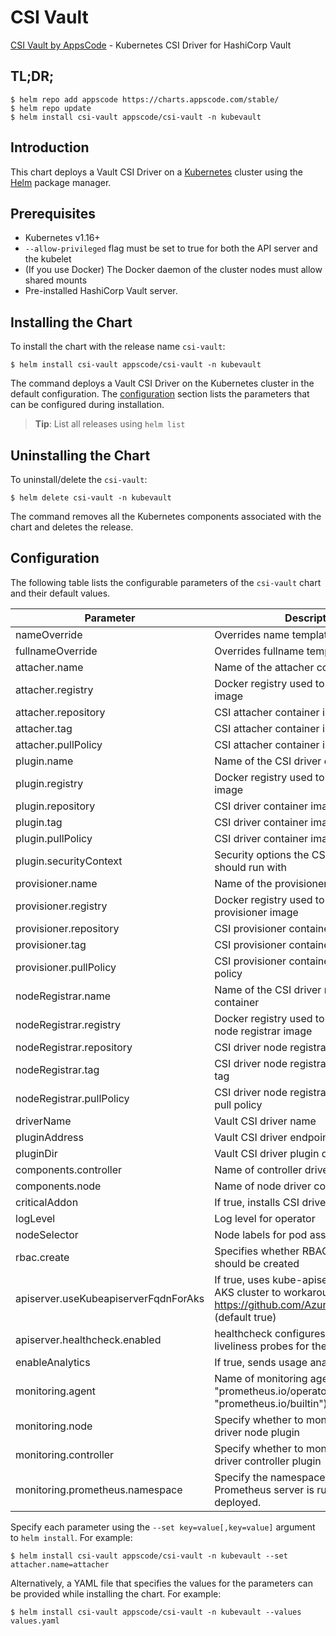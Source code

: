 # CSI Vault

[CSI Vault by AppsCode](https://github.com/kubevault/csi-driver) - Kubernetes CSI Driver for HashiCorp Vault

## TL;DR;

```console
$ helm repo add appscode https://charts.appscode.com/stable/
$ helm repo update
$ helm install csi-vault appscode/csi-vault -n kubevault
```

## Introduction

This chart deploys a Vault CSI Driver on a [Kubernetes](http://kubernetes.io) cluster using the [Helm](https://helm.sh) package manager.

## Prerequisites

- Kubernetes v1.16+
- `--allow-privileged` flag must be set to true for both the API server and the kubelet
- (If you use Docker) The Docker daemon of the cluster nodes must allow shared mounts
- Pre-installed HashiCorp Vault server.

## Installing the Chart

To install the chart with the release name `csi-vault`:

```console
$ helm install csi-vault appscode/csi-vault -n kubevault
```

The command deploys a Vault CSI Driver on the Kubernetes cluster in the default configuration. The [configuration](#configuration) section lists the parameters that can be configured during installation.

> **Tip**: List all releases using `helm list`

## Uninstalling the Chart

To uninstall/delete the `csi-vault`:

```console
$ helm delete csi-vault -n kubevault
```

The command removes all the Kubernetes components associated with the chart and deletes the release.

## Configuration

The following table lists the configurable parameters of the `csi-vault` chart and their default values.

|              Parameter               |                                                      Description                                                       |                                          Default                                           |
|--------------------------------------|------------------------------------------------------------------------------------------------------------------------|--------------------------------------------------------------------------------------------|
| nameOverride                         | Overrides name template                                                                                                | `""`                                                                                       |
| fullnameOverride                     | Overrides fullname template                                                                                            | `""`                                                                                       |
| attacher.name                        | Name of the attacher container                                                                                         | `attacher`                                                                                 |
| attacher.registry                    | Docker registry used to pull CSI attacher image                                                                        | `k8s.gcr.io/sig-storage`                                                                   |
| attacher.repository                  | CSI attacher container image                                                                                           | `csi-attacher`                                                                             |
| attacher.tag                         | CSI attacher container image tag                                                                                       | `v3.1.0`                                                                                   |
| attacher.pullPolicy                  | CSI attacher container image pull policy                                                                               | `IfNotPresent`                                                                             |
| plugin.name                          | Name of the CSI driver container                                                                                       | `plugin`                                                                                   |
| plugin.registry                      | Docker registry used to pull CSI driver image                                                                          | `kubevault`                                                                                |
| plugin.repository                    | CSI driver container image                                                                                             | `csi-vault`                                                                                |
| plugin.tag                           | CSI driver container image tag                                                                                         | `v0.4.0-alpha.0`                                                                           |
| plugin.pullPolicy                    | CSI driver container image pull policy                                                                                 | `IfNotPresent`                                                                             |
| plugin.securityContext               | Security options the CSI driver container should run with                                                              | `{"allowPrivilegeEscalation":true,"capabilities":{"add":["SYS_ADMIN"]},"privileged":true}` |
| provisioner.name                     | Name of the provisioner container                                                                                      | `provisioner`                                                                              |
| provisioner.registry                 | Docker registry used to pull CSI provisioner image                                                                     | `k8s.gcr.io/sig-storage`                                                                   |
| provisioner.repository               | CSI provisioner container image                                                                                        | `csi-provisioner`                                                                          |
| provisioner.tag                      | CSI provisioner container image tag                                                                                    | `v2.2.0`                                                                                   |
| provisioner.pullPolicy               | CSI provisioner container image pull policy                                                                            | `IfNotPresent`                                                                             |
| nodeRegistrar.name                   | Name of the CSI driver node registrar container                                                                        | `node-registrar`                                                                           |
| nodeRegistrar.registry               | Docker registry used to pull CSI driver node registrar image                                                           | `k8s.gcr.io/sig-storage`                                                                   |
| nodeRegistrar.repository             | CSI driver node registrar container image                                                                              | `csi-node-driver-registrar`                                                                |
| nodeRegistrar.tag                    | CSI driver node registrar container image tag                                                                          | `v2.1.0`                                                                                   |
| nodeRegistrar.pullPolicy             | CSI driver node registrar container image pull policy                                                                  | `IfNotPresent`                                                                             |
| driverName                           | Vault CSI driver name                                                                                                  | `secrets.csi.kubevault.com`                                                                |
| pluginAddress                        | Vault CSI driver endpoint address                                                                                      | `/csi/csi.sock`                                                                            |
| pluginDir                            | Vault CSI driver plugin directory                                                                                      | `/csi`                                                                                     |
| components.controller                | Name of controller driver component                                                                                    | `controller`                                                                               |
| components.node                      | Name of node driver component                                                                                          | `node`                                                                                     |
| criticalAddon                        | If true, installs CSI driver as critical addon                                                                         | `false`                                                                                    |
| logLevel                             | Log level for operator                                                                                                 | `3`                                                                                        |
| nodeSelector                         | Node labels for pod assignment                                                                                         | `{"beta.kubernetes.io/arch":"amd64","beta.kubernetes.io/os":"linux"}`                      |
| rbac.create                          | Specifies whether RBAC resources should be created                                                                     | `true`                                                                                     |
| apiserver.useKubeapiserverFqdnForAks | If true, uses kube-apiserver FQDN for AKS cluster to workaround https://github.com/Azure/AKS/issues/522 (default true) | `true`                                                                                     |
| apiserver.healthcheck.enabled        | healthcheck configures the readiness and liveliness probes for the CSI driver pod.                                     | `true`                                                                                     |
| enableAnalytics                      | If true, sends usage analytics                                                                                         | `true`                                                                                     |
| monitoring.agent                     | Name of monitoring agent (either "prometheus.io/operator" or "prometheus.io/builtin")                                  | `"none"`                                                                                   |
| monitoring.node                      | Specify whether to monitor Vault CSI driver node plugin                                                                | `false`                                                                                    |
| monitoring.controller                | Specify whether to monitor Vault CSI driver controller plugin                                                          | `false`                                                                                    |
| monitoring.prometheus.namespace      | Specify the namespace where Prometheus server is running or will be deployed.                                          | `""`                                                                                       |


Specify each parameter using the `--set key=value[,key=value]` argument to `helm install`. For example:

```console
$ helm install csi-vault appscode/csi-vault -n kubevault --set attacher.name=attacher
```

Alternatively, a YAML file that specifies the values for the parameters can be provided while
installing the chart. For example:

```console
$ helm install csi-vault appscode/csi-vault -n kubevault --values values.yaml
```
